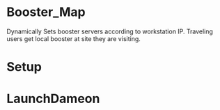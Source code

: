 # Booster_Map
Dynamically Sets booster servers according to workstation IP.  Traveling users get local booster at site they are visiting.

# Setup

# LaunchDameon


